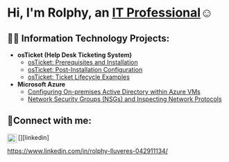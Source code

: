 <h1>Hi, I'm Rolphy, an <a href="https://www.linkedin.com/in/rolphy-lluveres-042911134/">IT Professional</a>☺</h1>

<h2>👨‍💻 Information Technology Projects:</h2>

- <b>osTicket (Help Desk Ticketing System)</b>
  - [osTicket: Prerequisites and Installation](https://github.com/RolfyLlcc/osticket-prereqs)
  - [osTicket: Post-Installation Configuration](https://github.com/RolfyLlcc/post-install-config)
  - [osTicket: Ticket Lifecycle Examples](https://github.com/RolfyLlcc/ticket-lifecycle)
- <b>Microsoft Azure</b>
  - [Configuring On-premises Active Directory within Azure VMs](https://github.com/RolfyLlcc/configure-ad)
  - [Network Security Groups (NSGs) and Inspecting Network Protocols](https://github.com/RolfyLlcc/azure-network-protocols)

<h2>🤳Connect with me:</h2>


[<img align="left" alt="https://www.linkedin.com/in/rolphy-lluveres-042911134/ | LinkedIn" width="22px" src="https://cdn.jsdelivr.net/npm/simple-icons@v3/icons/linkedin.svg" />][linkedin]


https://www.linkedin.com/in/rolphy-lluveres-042911134/
